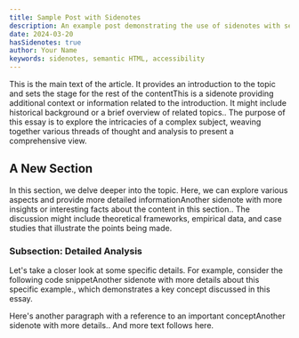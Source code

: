 ```yaml
---
title: Sample Post with Sidenotes
description: An example post demonstrating the use of sidenotes with semantic HTML
date: 2024-03-20
hasSidenotes: true
author: Your Name
keywords: sidenotes, semantic HTML, accessibility
---
```


This is the main text of the article. It provides an introduction to the topic and sets the stage for the rest of the content<SidenoteRef number="1">This is a sidenote providing additional context or information related to the introduction. It might include historical background or a brief overview of related topics.</SidenoteRef>. The purpose of this essay is to explore the intricacies of a complex subject, weaving together various threads of thought and analysis to present a comprehensive view.

## A New Section

In this section, we delve deeper into the topic. Here, we can explore various aspects and provide more detailed information<SidenoteRef number="2">Another sidenote with more insights or interesting facts about the content in this section.</SidenoteRef>. The discussion might include theoretical frameworks, empirical data, and case studies that illustrate the points being made.

### Subsection: Detailed Analysis

Let's take a closer look at some specific details. For example, consider the following code snippet<SidenoteRef number="3">Another sidenote with more details about this specific example.</SidenoteRef>, which demonstrates a key concept discussed in this essay.

Here's another paragraph with a reference to an important concept<SidenoteRef number="4">Another sidenote with more details.</SidenoteRef>. And more text follows here.
